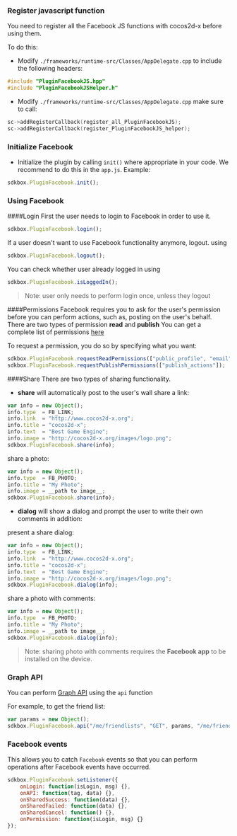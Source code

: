 ### Register javascript function
You need to register all the Facebook JS functions with cocos2d-x before using them.

To do this:
* Modify `./frameworks/runtime-src/Classes/AppDelegate.cpp` to include the following headers:
```cpp
#include "PluginFacebookJS.hpp"
#include "PluginFacebookJSHelper.h"
```

* Modify `./frameworks/runtime-src/Classes/AppDelegate.cpp` make sure to call:
```cpp
sc->addRegisterCallback(register_all_PluginFacebookJS);
sc->addRegisterCallback(register_PluginFacebookJS_helper);
```

### Initialize Facebook
* Initialize the plugin by calling `init()` where appropriate in your code. We
recommend to do this in the `app.js`. Example:
```javascript
sdkbox.PluginFacebook.init();
```

### Using Facebook
####Login
First the user needs to login to Facebook in order to use it.
```javascript
sdkbox.PluginFacebook.login();
```
If a user doesn't want to use Facebook functionality anymore, logout. using
```javascript
sdkbox.PluginFacebook.logout();
```
You can check whether user already logged in using
```javascript
sdkbox.PluginFacebook.isLoggedIn();
```
> Note: user only needs to perform login once, unless they logout

####Permissions
Facebook requires you to ask for the user's permission before you can perform actions, such as, posting on the user's behalf.
There are two types of permission __read__ and __publish__
You can get a complete list of permissions [here](https://developers.facebook.com/docs/facebook-login/permissions/v2.3#reference)

To request a permission, you do so by specifying what you want:
```javascript
sdkbox.PluginFacebook.requestReadPermissions(["public_profile", "email"]);
sdkbox.PluginFacebook.requestPublishPermissions(["publish_actions"]);
```

####Share
There are two types of sharing functionality.

* __share__ will automatically post to the user's wall
share a link:
```javascript
var info = new Object();
info.type  = FB_LINK;
info.link  = "http://www.cocos2d-x.org";
info.title = "cocos2d-x";
info.text  = "Best Game Engine";
info.image = "http://cocos2d-x.org/images/logo.png";
sdkbox.PluginFacebook.share(info);
```
share a photo:
```javascript
var info = new Object();
info.type  = FB_PHOTO;
info.title = "My Photo";
info.image = __path to image__;
sdkbox.PluginFacebook.share(info);
```
* __dialog__ will show a dialog and prompt the user to write their own comments in addition:

present a share dialog:
```javascript
var info = new Object();
info.type  = FB_LINK;
info.link  = "http://www.cocos2d-x.org";
info.title = "cocos2d-x";
info.text  = "Best Game Engine";
info.image = "http://cocos2d-x.org/images/logo.png";
sdkbox.PluginFacebook.dialog(info);
```

share a photo with comments:
```javascript
var info = new Object();
info.type  = FB_PHOTO;
info.title = "My Photo";
info.image = __path to image__;
sdkbox.PluginFacebook.dialog(info);
```
 > Note: sharing photo with comments requires the __Facebook app__ to be installed on the device.

### Graph API
You can perform [Graph API](https://developers.facebook.com/docs/graph-api/overview/) using the `api` function

For example, to get the friend list:
```javascript
var params = new Object();
sdkbox.PluginFacebook.api("/me/friendlists", "GET", params, "/me/friendlists");
```

### Facebook events
This allows you to catch `Facebook` events so that you can perform operations after Facebook events have occurred.

```javascript
sdkbox.PluginFacebook.setListener({
    onLogin: function(isLogin, msg) {},
    onAPI: function(tag, data) {},
    onSharedSuccess: function(data) {},
    onSharedFailed: function(data) {},
    onSharedCancel: function() {},
    onPermission: function(isLogin, msg) {}
});
```
